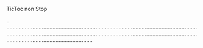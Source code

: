 TicToc non Stop

..
................................................................................................................................................................................................................................................................................................................